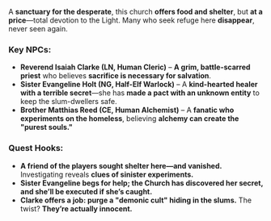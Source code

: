A **sanctuary for the desperate**, this church **offers food and shelter**, but **at a price**—total devotion to the Light. Many who seek refuge here **disappear**, never seen again.

### **Key NPCs:**

- **Reverend Isaiah Clarke (LN, Human Cleric)** – **A grim, battle-scarred priest** who believes **sacrifice is necessary for salvation**.
- **Sister Evangeline Holt (NG, Half-Elf Warlock)** – A **kind-hearted healer with a terrible secret**—she has **made a pact with an unknown entity** to keep the slum-dwellers safe.
- **Brother Matthias Reed (CE, Human Alchemist)** – A **fanatic who experiments on the homeless**, believing **alchemy can create the "purest souls."**

### **Quest Hooks:**

- **A friend of the players sought shelter here—and vanished.** Investigating reveals **clues of sinister experiments.**
- **Sister Evangeline begs for help; the Church has discovered her secret, and she’ll be executed if she’s caught.**
- **Clarke offers a job: purge a "demonic cult" hiding in the slums.** The twist? **They’re actually innocent.**